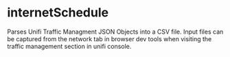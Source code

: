 # internetSchedule
Parses Unifi Traffic Managment JSON Objects into a CSV file.  Input files can be captured from the network tab in browser dev tools when visiting the traffic management section in unifi console. 
